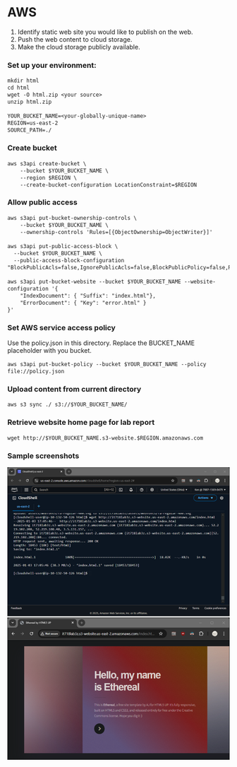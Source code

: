 # AWS												
1.	Identify static web site you would like to publish on the web.
2.	Push the web content to cloud storage.
3.	Make the cloud storage publicly available.

### Set up your environment:
```
mkdir html
cd html
wget -O html.zip <your source>
unzip html.zip

YOUR_BUCKET_NAME=<your-globally-unique-name>
REGION=us-east-2
SOURCE_PATH=./
```
### Create bucket
```
aws s3api create-bucket \
    --bucket $YOUR_BUCKET_NAME \
    --region $REGION \
    --create-bucket-configuration LocationConstraint=$REGION
```
### Allow public access
```
aws s3api put-bucket-ownership-controls \
    --bucket $YOUR_BUCKET_NAME \
    --ownership-controls 'Rules=[{ObjectOwnership=ObjectWriter}]'

aws s3api put-public-access-block \
  --bucket $YOUR_BUCKET_NAME \
  --public-access-block-configuration   "BlockPublicAcls=false,IgnorePublicAcls=false,BlockPublicPolicy=false,RestrictPublicBuckets=false"

aws s3api put-bucket-website --bucket $YOUR_BUCKET_NAME --website-configuration '{
    "IndexDocument": { "Suffix": "index.html"},
    "ErrorDocument": { "Key": "error.html" }
}'
```
### Set AWS service access policy
Use the policy.json in this directory. Replace the BUCKET_NAME placeholder with you bucket.
```
aws s3api put-bucket-policy --bucket $YOUR_BUCKET_NAME --policy file://policy.json
```
### Upload content from current directory
```
aws s3 sync ./ s3://$YOUR_BUCKET_NAME/
```
### Retrieve website home page for lab report
```
wget http://$YOUR_BUCKET_NAME.s3-website.$REGION.amazonaws.com
```
### Sample screenshots
![CLI screen capture](lab3-aws-cli.png)
![Website home page](lab3-aws-website.png)
